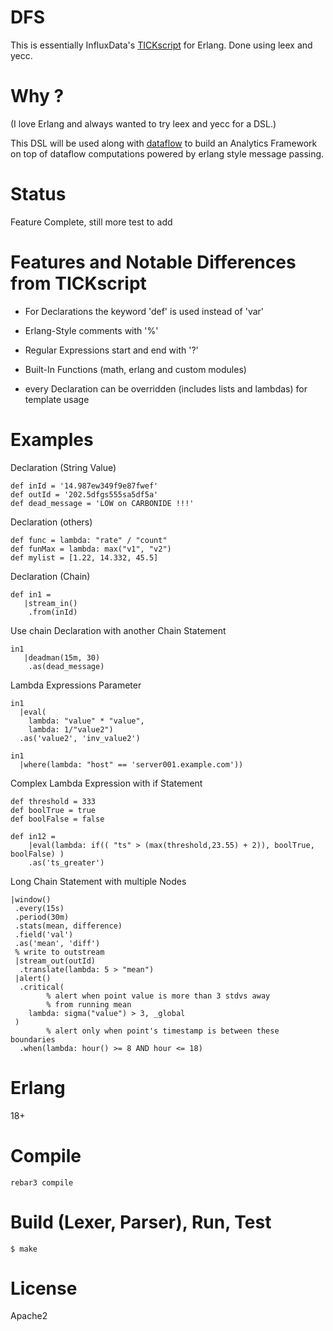 # DFS

This is essentially InfluxData's [TICKscript](https://docs.influxdata.com/kapacitor/v1.4/tick/) for Erlang.
Done using leex and yecc.

# Why ?
(I love Erlang and always wanted to try leex and yecc for a DSL.)

This DSL will be used along with [dataflow](https://github.com/heyoka/dataflow) to build
an Analytics Framework on top of dataflow computations powered by erlang style message passing.

# Status
Feature Complete, still more test to add

# Features and Notable Differences from TICKscript
 * For Declarations the keyword 'def' is used instead of 'var'
 * Erlang-Style comments with '%' 
 * Regular Expressions start and end with '?'
 * Built-In Functions (math, erlang and custom modules)
 
 * every Declaration can be overridden (includes lists and lambdas) for template usage

# Examples
Declaration (String Value)

    def inId = '14.987ew349f9e87fwef'
    def outId = '202.5dfgs555sa5df5a'
    def dead_message = 'LOW on CARBONIDE !!!'
    
Declaration (others)
    
    def func = lambda: "rate" / "count"
    def funMax = lambda: max("v1", "v2")
    def mylist = [1.22, 14.332, 45.5]

Declaration (Chain)

    def in1 =
       |stream_in()
        .from(inId)

Use chain Declaration with another Chain Statement

    in1
       |deadman(15m, 30)
        .as(dead_message)

Lambda Expressions Parameter

    in1
      |eval(
        lambda: "value" * "value",
        lambda: 1/"value2")
      .as('value2', 'inv_value2')

    in1
      |where(lambda: "host" == 'server001.example.com'))
      
Complex Lambda Expression with if Statement

    def threshold = 333
    def boolTrue = true
    def boolFalse = false
    
    def in12 =
        |eval(lambda: if(( "ts" > (max(threshold,23.55) + 2)), boolTrue, boolFalse) )
        .as('ts_greater')

Long Chain Statement with multiple Nodes

    |window()
     .every(15s)
     .period(30m)
     .stats(mean, difference)
     .field('val')
     .as('mean', 'diff')
     % write to outstream
     |stream_out(outId)
      .translate(lambda: 5 > "mean")
     |alert()
      .critical(
            % alert when point value is more than 3 stdvs away
            % from running mean
        lambda: sigma("value") > 3, _global
     )
            % alert only when point's timestamp is between these boundaries
      .when(lambda: hour() >= 8 AND hour <= 18)

# Erlang
18+

# Compile

    rebar3 compile

# Build (Lexer, Parser), Run, Test

    $ make

# License

Apache2
